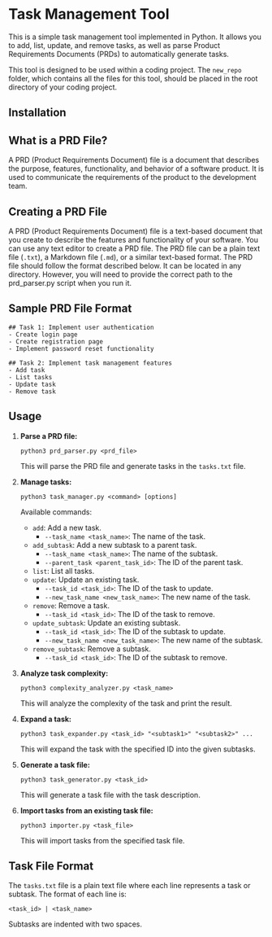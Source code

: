 # Task Management Tool

This is a simple task management tool implemented in Python. It allows you to add, list, update, and remove tasks, as well as parse Product Requirements Documents (PRDs) to automatically generate tasks.

This tool is designed to be used within a coding project. The `new_repo` folder, which contains all the files for this tool, should be placed in the root directory of your coding project.

## Installation

## What is a PRD File?

A PRD (Product Requirements Document) file is a document that describes the purpose, features, functionality, and behavior of a software product. It is used to communicate the requirements of the product to the development team.

## Creating a PRD File

A PRD (Product Requirements Document) file is a text-based document that you create to describe the features and functionality of your software. You can use any text editor to create a PRD file. The PRD file can be a plain text file (`.txt`), a Markdown file (`.md`), or a similar text-based format. The PRD file should follow the format described below.
It can be located in any directory. However, you will need to provide the correct path to the prd_parser.py script when you run it.

## Sample PRD File Format

```
## Task 1: Implement user authentication
- Create login page
- Create registration page
- Implement password reset functionality

## Task 2: Implement task management features
- Add task
- List tasks
- Update task
- Remove task
```

## Usage

1.  **Parse a PRD file:**

    `python3 prd_parser.py <prd_file>`

    This will parse the PRD file and generate tasks in the `tasks.txt` file.
2.  **Manage tasks:**

    `python3 task_manager.py <command> [options]`

    Available commands:

    *   `add`: Add a new task.
        *   `--task_name <task_name>`: The name of the task.
    *   `add_subtask`: Add a new subtask to a parent task.
        *   `--task_name <task_name>`: The name of the subtask.
        *   `--parent_task <parent_task_id>`: The ID of the parent task.
    *   `list`: List all tasks.
    *   `update`: Update an existing task.
        *   `--task_id <task_id>`: The ID of the task to update.
        *   `--new_task_name <new_task_name>`: The new name of the task.
    *   `remove`: Remove a task.
        *   `--task_id <task_id>`: The ID of the task to remove.
    *   `update_subtask`: Update an existing subtask.
        *   `--task_id <task_id>`: The ID of the subtask to update.
        *   `--new_task_name <new_task_name>`: The new name of the subtask.
    *   `remove_subtask`: Remove a subtask.
        *   `--task_id <task_id>`: The ID of the subtask to remove.
3.  **Analyze task complexity:**

    `python3 complexity_analyzer.py <task_name>`

    This will analyze the complexity of the task and print the result.
4.  **Expand a task:**

    `python3 task_expander.py <task_id> "<subtask1>" "<subtask2>" ...`

    This will expand the task with the specified ID into the given subtasks.
5.  **Generate a task file:**

    `python3 task_generator.py <task_id>`

    This will generate a task file with the task description.
6.  **Import tasks from an existing task file:**

    `python3 importer.py <task_file>`

    This will import tasks from the specified task file.

## Task File Format

The `tasks.txt` file is a plain text file where each line represents a task or subtask. The format of each line is:

`<task_id> | <task_name>`

Subtasks are indented with two spaces.

